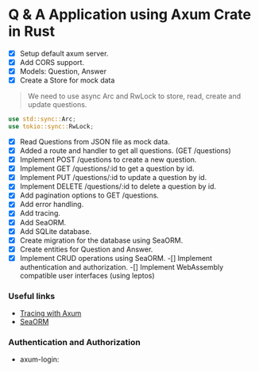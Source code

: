 # Q & A Application using Axum Crate in Rust

-[x] Setup default axum server.
-[x] Add CORS support.
-[x] Models: Question, Answer
-[x] Create a Store for mock data

>We need to use async Arc and RwLock to store, read, create and update questions.
```rust
use std::sync::Arc;
use tokio::sync::RwLock;
```

-[x] Read Questions from JSON file as mock data.
-[x] Added a route and handler to get all questions. (GET /questions)
-[x] Implement POST /questions to create a new question.
-[x] Implement GET /questions/:id to get a question by id.
-[x] Implement PUT /questions/:id to update a question by id.
-[x] Implement DELETE /questions/:id to delete a question by id.
-[x] Add pagination options to GET /questions.
-[x] Add error handling.
-[x] Add tracing.
-[x] Add SeaORM.
-[x] Add SQLite database.
-[x] Create migration for the database using SeaORM.
-[x] Create entities for Question and Answer.
-[x] Implement CRUD operations using SeaORM.
-[] Implement authentication and authorization.
-[] Implement WebAssembly compatible user interfaces (using leptos)

### Useful links

- [Tracing with Axum](https://ianbull.com/posts/axum-rust-tracing)
- [SeaORM](https://www.sea-ql.org/SeaORM/)

### Authentication and Authorization

- axum-login: 
